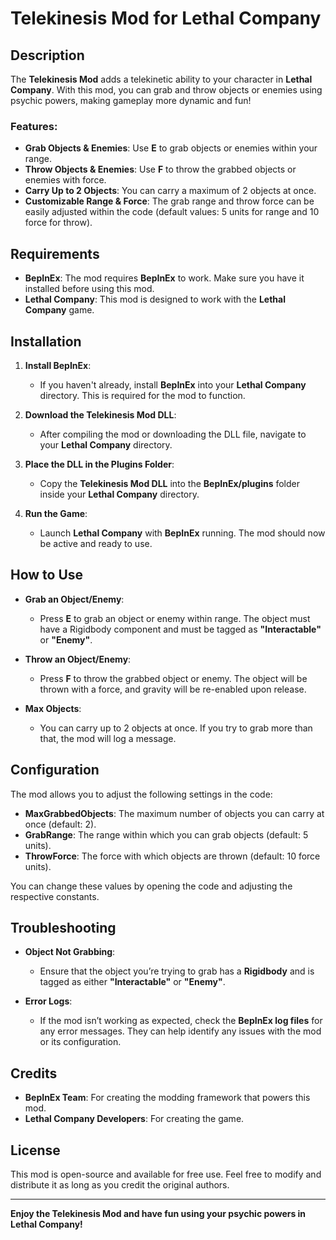 # Telekinesis Mod for Lethal Company

## Description

The **Telekinesis Mod** adds a telekinetic ability to your character in **Lethal Company**. With this mod, you can grab and throw objects or enemies using psychic powers, making gameplay more dynamic and fun!

### Features:
- **Grab Objects & Enemies**: Use **E** to grab objects or enemies within your range.
- **Throw Objects & Enemies**: Use **F** to throw the grabbed objects or enemies with force.
- **Carry Up to 2 Objects**: You can carry a maximum of 2 objects at once.
- **Customizable Range & Force**: The grab range and throw force can be easily adjusted within the code (default values: 5 units for range and 10 force for throw).

## Requirements

- **BepInEx**: The mod requires **BepInEx** to work. Make sure you have it installed before using this mod.
- **Lethal Company**: This mod is designed to work with the **Lethal Company** game.

## Installation

1. **Install BepInEx**:
   - If you haven't already, install **BepInEx** into your **Lethal Company** directory. This is required for the mod to function.
   
2. **Download the Telekinesis Mod DLL**:
   - After compiling the mod or downloading the DLL file, navigate to your **Lethal Company** directory.
   
3. **Place the DLL in the Plugins Folder**:
   - Copy the **Telekinesis Mod DLL** into the **BepInEx/plugins** folder inside your **Lethal Company** directory.
   
4. **Run the Game**:
   - Launch **Lethal Company** with **BepInEx** running. The mod should now be active and ready to use.

## How to Use

- **Grab an Object/Enemy**:
  - Press **E** to grab an object or enemy within range. The object must have a Rigidbody component and must be tagged as **"Interactable"** or **"Enemy"**.
  
- **Throw an Object/Enemy**:
  - Press **F** to throw the grabbed object or enemy. The object will be thrown with a force, and gravity will be re-enabled upon release.

- **Max Objects**:
  - You can carry up to 2 objects at once. If you try to grab more than that, the mod will log a message.

## Configuration

The mod allows you to adjust the following settings in the code:
- **MaxGrabbedObjects**: The maximum number of objects you can carry at once (default: 2).
- **GrabRange**: The range within which you can grab objects (default: 5 units).
- **ThrowForce**: The force with which objects are thrown (default: 10 force units).

You can change these values by opening the code and adjusting the respective constants.

## Troubleshooting

- **Object Not Grabbing**:
  - Ensure that the object you’re trying to grab has a **Rigidbody** and is tagged as either **"Interactable"** or **"Enemy"**.
  
- **Error Logs**:
  - If the mod isn’t working as expected, check the **BepInEx log files** for any error messages. They can help identify any issues with the mod or its configuration.

## Credits

- **BepInEx Team**: For creating the modding framework that powers this mod.
- **Lethal Company Developers**: For creating the game.

## License

This mod is open-source and available for free use. Feel free to modify and distribute it as long as you credit the original authors.

---

**Enjoy the Telekinesis Mod and have fun using your psychic powers in Lethal Company!**
